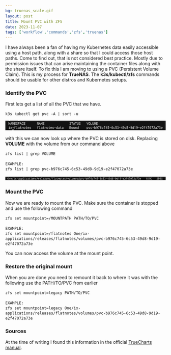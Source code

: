 ```yaml
---
bg: truenas_scale.gif
layout: post
title: Mount PVC with ZFS
date: 2023-11-07
tags: ['workflow','commands','zfs','truenas']
---
```


I have always been a fan of having my Kubernetes data easily accessible using a host path, along with a share so that I could access those host paths.  Come to find out, that is not considered best practice.  Mostly due to permission issues that can arise maintaining the container files along with the share itself.  To fix this I am moving to using a PVC (Persistent Volume Claim). This is my process for **TrueNAS**. The **k3s/kubectl/zfs** commands should be usable for other distros and Kubernetes setups.

### Identify the PVC
First lets get a list of all the PVC that we have.  
```
k3s kubectl get pvc -A | sort -u  
```
![output](/assets/images/pvc_01.png)

with this we can now look up where the PVC is stored on disk. Replacing **VOLUME** with the volume from our command above  


```
zfs list | grep VOLUME

EXAMPLE:
zfs list | grep pvc-b976c745-6c53-49d8-9d19-e2f47072a73e
```
![output](/assets/images/pvc_02.png)

### Mount the PVC
Now we are ready to mount the PVC.  Make sure the container is stopped and use the following command

```
zfs set mountpoint=/MOUNTPATH PATH/TO/PVC

EXAMPLE:
zfs set mountpoint=/flatnotes One/ix-applications/releases/flatnotes/volumes/pvc-b976c745-6c53-49d8-9d19-e2f47072a73e
```

You can now access the volume at the mount point.   

### Restore the original mount  
When you are done you need to remount it back to where it was with the following use the PATH/TO/PVC from earlier

```
zfs set mountpoint=legacy PATH/TO/PVC

EXAMPLE:
zfs set mountpoint=legacy One/ix-applications/releases/flatnotes/volumes/pvc-b976c745-6c53-49d8-9d19-e2f47072a73e
```  

### Sources
At the time of writing I found this information in the official [TrueCharts manual](https://truecharts.org/manual/SCALE/guides/pvc-access/).